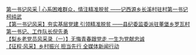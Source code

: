   
[第一书记风采 | 心系困难群众，情注精准脱贫 ——记西源乡长溪村驻村第一书记 柯纯武](http://www.dianyue.me/archives/752/kytzo13297jbc8c2/)  
[【第一书记风采】夯实基层党建  引领精准脱贫 ——县纪委监委派驻董堡乡罗瓦村第一书记、工作队长倪先勇](http://www.dianyue.me/archives/249/mbwfff0ip3gupeu9/)  
[【梨乡老党员风采录（一）】无悔青春跟党走 一生为党献忠诚](http://www.dianyue.me/archives/496/iqmd1612tqbdg3p8/)  
[【征程·风采】乡村振兴 担当先行 全媒体新闻行动](http://www.dianyue.me/archives/357/0j7suy1dos517ziv/)